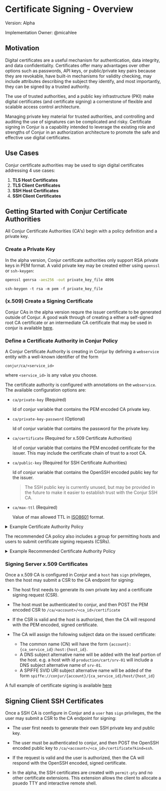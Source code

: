 # Certificate Signing - Overview

Version: Alpha

Implementation Owner:
@micahlee

## Motivation

Digital certificates are a useful mechanism for authentication, data
integrity, and data confidentiality. Certificates offer many advantages
over other options such as passwords, API keys, or public/private key
pairs because they are revokable, have built-in mechanisms for validity
checking, may include attributes describing the subject they identify,
and most importantly, they can be signed by a trusted authority.

The use of trusted authorities, and a public key infrastructure (PKI)
make digital certificates (and certificate signing) a cornerstone of
flexible and scalable access control architecture.

Managing private key material for trusted authorities, and controlling
and auditing the use of signatures can be complicated and risky.
Certificate signing in Conjur is a capability intended to leverage the
existing role and strengths of Conjur in an authorization architecture
to promote the safe and effective use digital certificates.

## Use Cases

Conjur certificate authorities may be used to sign digital certificates
addressing 4 use cases:

1. **TLS Host Certificates**
2. **TLS Client Certificates**
3. **SSH Host Certificates**
4. **SSH Client Certificates**

## Getting Started with Conjur Certificate Authorities

All Conjur Certificate Authorities (CA's) begin with a policy
definition and a private key.

### Create a Private Key
In the alpha version, Conjur certificate authorities only support
RSA private keys in PEM format. A valid private key may be created
either using `openssl` or `ssh-keygen`:
```sh
openssl genrsa -aes256 -out private_key_file 4096 
```
```
ssh-keygen -t rsa -m pem -f private_key_file
```

### (x.509) Create a Signing Certificate

Conjur CAs in the alpha version requre the issuer certificate to be
generated outside of Conjur. A good walk through of creating a either
a self-signed root CA certificate or an intermediate CA certificate
that may be used in conjur is available
[here](https://jamielinux.com/docs/openssl-certificate-authority/index.html).

### Define a Certificate Authority in Conjur Policy

A Conjur Certificate Authority is creating in Conjur by defining
a `webservice` entity with a well-known identifier of the form
```
conjur/ca/<service_id>
```
where `<service_id>` is any value you choose.

The certificate authority is configured with annotations on the
`webservice`. The available configuration options are:

- `ca/private-key` (Required)

    Id of conjur variable that contains the PEM encoded CA private key.

- `ca/private-key-password` (Optional)

    Id of conjur variable that contains the password for the private key.

- `ca/certificate` (Required for x.509 Certificate Authorities)

    Id of conjur variable that contains the PEM encoded certificate
    for the issuer. This may include the certificate chain of trust
    to a root CA.

- `ca/public-key` (Required for SSH Certificate Authorities)

    Id of conjur variable that contains the OpenSSH encoded public key
    for the issuer.
  > The SSH public key is currently unused, but may be provided in the future
  > to make it easier to establish trust with the Conjur SSH CA.

- `ca/max-ttl` (Required)

    Value of max allowed TTL in [ISO8601](https://en.wikipedia.org/wiki/ISO_8601)
        format.

<details><summary>Example Certificate Authority Policy</summary>
<p>

```yaml
- !variable my-issuer/private-key
- !variable my-issuer/private-key-password
- !variable my-issuer/certificate-chain

- !webservice
    id: conjur/my-issuer/ca
    annotations:
      ca/private-key: my-issuer/private-key
      ca/private-key-password: my-issuer/private-key-password
      ca/certificate: my-issuer/certificate-chain
      ca/max_ttl: P1M
```
</p>
</details>

The recommended CA policy also includes a group for permitting hosts and users
to submit certificate signing requests (CSRs). 

<details><summary>Example Recommended Certificate Authority Policy</summary>
<p>

```yaml
- !policy 
  id: conjur/<service-id>/ca
  body:
    # Signed certificates will be valid for up to a year
    - !webservice
        annotations:
          ca/private-key: ops/ca/private-key
          ca/private-key-password: ops/ca/private-key-password # If the import PEM key is encrypted
          ca/certificate: ops/ca/private-key-chain
          ca/max_ttl: P1M

    - !group clients

    # Allow hosts in the `clients` group to be signed
    - !permit
      role: !group clients
      privilege: [ sign ]
      resource: !webservice
```
</p>
</details>

### Signing Server x.509 Certificates

Once a x.509 CA is configured in Conjur and a `host` has `sign` privileges,
then the host may submit a CSR to the CA endpoint for signing:

- The host first needs to generate its own private key and a
  certificate signing request (CSR).

- The host must be authenticated to conjur, and then POST the PEM
  encoded CSR to `/ca/<account>/<ca_id>/certificate`

- If the CSR is valid and the host is authorized, then the CA
  will respond with the PEM encoded, signed certificate.
  
- The CA will assign the following subject data on the issued certificate:
  - The common name (CN) will have the form
    `{account}:{ca_service_id}:host:{host_id}`.
  - A DNS subject alternative name will be added with the leaf
    portion of the host. e.g. a host with id `production/cart/srv-01`
    will include a DNS subject alternative name of `srv-01`.
  - A SPIFFE SVID URI subject alternative name will be added of the form
    `spiffe://conjur/{account}/{ca_service_id}/host/{host_id}`

A full example of certificate signing is available
[here](https://github.com/conjurdemos/misc-util/tree/master/demos/certificate-authority/mutual-tls)

## Signing Client SSH Certificates

Once a SSH CA is configure in Conjur and a `user` has `sign` privileges,
the the user may submit a CSR to the CA endpoint for signing:

- The user first needs to generate their own SSH private key and public
  key.

- The user must be authenticated to conjur, and then POST the OpenSSH
  encoded public key to `/ca/<account>/<ca_id>/certificate?kind=ssh`.

- If the request is valid and the user is authorized, then the CA
  will respond with the OpenSSH encoded, signed certificate.

- In the alpha, the SSH certificates are created with `permit-pty` and
  no other certificate extensions. This extension allows the client to
  allocate a psuedo TTY and interactive remote shell.
